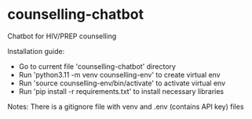 # counselling-chatbot
Chatbot for HIV/PREP counselling

Installation guide:
- Go to current file 'counselling-chatbot' directory
- Run 'python3.11 -m venv counselling-env' to create virtual env
- Run 'source counselling-env/bin/activate' to activate virtual env 
- Run 'pip install -r requirements.txt' to install necessary libraries

Notes: There is a gitignore file with venv and .env (contains API key) files 

